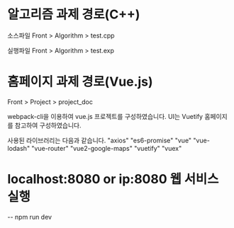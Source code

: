 # 알고리즘 과제 경로(C++)
소스파일
Front > Algorithm > test.cpp

실행파일
Front > Algorithm > test.exp
 
# 홈페이지 과제 경로(Vue.js)
Front > Project > project_doc

webpack-cli을 이용하여 vue.js 프로젝트를 구성하였습니다.
UI는 Vuetify 홈페이지를 참고하여 구성하였습니다.

사용된 라이브러리는 다음과 같습니다.
  "axios"
  "es6-promise"
  "vue"
  "vue-lodash"
  "vue-router"
  "vue2-google-maps"
  "vuetify"
  "vuex"

# localhost:8080 or ip:8080 웹 서비스 실행
 -- npm run dev



